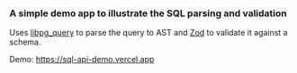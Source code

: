 ### A simple demo app to illustrate the SQL parsing and validation

Uses [libpg_query](https://github.com/pganalyze/libpg_query) to parse the query to AST and [Zod](https://github.com/kazlauskis/sql-api-demo/blob/main/api/schema.js) to validate it against a schema.

Demo: https://sql-api-demo.vercel.app

